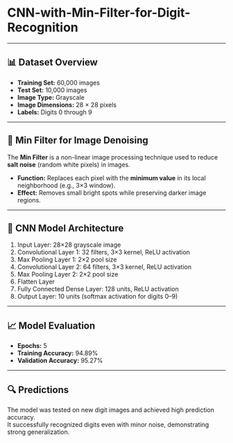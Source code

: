 # CNN-with-Min-Filter-for-Digit-Recognition

---

## 📊 Dataset Overview

- **Training Set:** 60,000 images  
- **Test Set:** 10,000 images  
- **Image Type:** Grayscale  
- **Image Dimensions:** 28 × 28 pixels  
- **Labels:** Digits 0 through 9

---

## 🧼 Min Filter for Image Denoising

The **Min Filter** is a non-linear image processing technique used to reduce **salt noise** (random white pixels) in images.

- **Function:** Replaces each pixel with the **minimum value** in its local neighborhood (e.g., 3×3 window).  
- **Effect:** Removes small bright spots while preserving darker image regions.

---

## 🧠 CNN Model Architecture

1. Input Layer: 28×28 grayscale image  
2. Convolutional Layer 1: 32 filters, 3×3 kernel, ReLU activation  
3. Max Pooling Layer 1: 2×2 pool size  
4. Convolutional Layer 2: 64 filters, 3×3 kernel, ReLU activation  
5. Max Pooling Layer 2: 2×2 pool size  
6. Flatten Layer  
7. Fully Connected Dense Layer: 128 units, ReLU activation  
8. Output Layer: 10 units (softmax activation for digits 0–9)

---

## 📈 Model Evaluation

- **Epochs:** 5  
- **Training Accuracy:** 94.89%  
- **Validation Accuracy:** 95.27%

---

## 🔍 Predictions

The model was tested on new digit images and achieved high prediction accuracy.  
It successfully recognized digits even with minor noise, demonstrating strong generalization.
